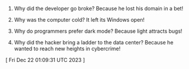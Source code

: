  
1. Why did the developer go broke? Because he lost his domain in a bet!

2. Why was the computer cold? It left its Windows open!

3. Why do programmers prefer dark mode? Because light attracts bugs!

4. Why did the hacker bring a ladder to the data center? Because he wanted to reach new heights in cybercrime!
 
[ 
Fri Dec 22 01:09:31 UTC 2023
 ]
